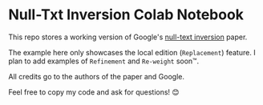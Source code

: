 # Null-Txt Inversion Colab Notebook

This repo stores a working version of Google's [null-text inversion](https://github.com/google/prompt-to-prompt) paper.

The example here only showcases the local edition (`Replacement`) feature. I plan to add examples of `Refinement` and `Re-weight` soon:tm:.

All credits go to the authors of the paper and Google.

Feel free to copy my code and ask for questions! :blush:
